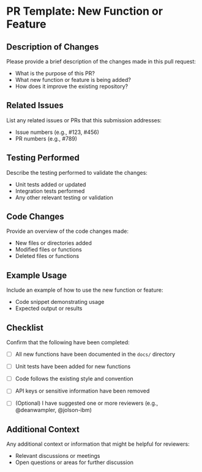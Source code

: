 # PR Template: New Function or Feature

## Description of Changes
Please provide a brief description of the changes made in this pull request:

* What is the purpose of this PR?
* What new function or feature is being added?
* How does it improve the existing repository?

## Related Issues
List any related issues or PRs that this submission addresses:

* Issue numbers (e.g., #123, #456)
* PR numbers (e.g., #789)

## Testing Performed
Describe the testing performed to validate the changes:

* Unit tests added or updated
* Integration tests performed
* Any other relevant testing or validation

## Code Changes
Provide an overview of the code changes made:

* New files or directories added
* Modified files or functions
* Deleted files or functions

## Example Usage
Include an example of how to use the new function or feature:

* Code snippet demonstrating usage
* Expected output or results

## Checklist
Confirm that the following have been completed:

* [ ] All new functions have been documented in the `docs/` directory
* [ ] Unit tests have been added for new functions
* [ ] Code follows the existing style and convention
* [ ] API keys or sensitive information have been removed
* [ ] (Optional) I have suggested one or more reviewers (e.g., @deanwampler, @jolson-ibm)


## Additional Context
Any additional context or information that might be helpful for reviewers:

* Relevant discussions or meetings
* Open questions or areas for further discussion  

